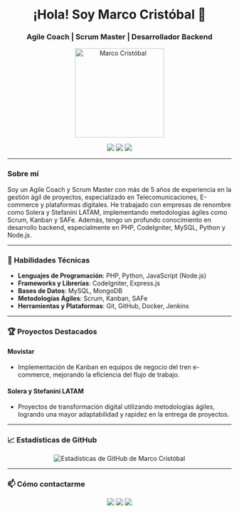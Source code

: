 <h1 align="center">¡Hola! Soy Marco Cristóbal 👋</h1>

<h3 align="center">Agile Coach | Scrum Master | Desarrollador Backend</h3>

<p align="center">
  <img src="URL_DE_TU_FOTO" alt="Marco Cristóbal" width="200" height="200">
</p>

<p align="center">
  <a href="https://www.linkedin.com/in/marco-cristobal/"><img src="https://img.shields.io/badge/LinkedIn-0077B5?style=for-the-badge&logo=linkedin&logoColor=white"></a>
  <a href="https://www.instagram.com/marcocristobal"><img src="https://img.shields.io/badge/Instagram-E4405F?style=for-the-badge&logo=instagram&logoColor=white"></a>
  <a href="mailto:marco.cristobal.d@gmail.com"><img src="https://img.shields.io/badge/Email-D14836?style=for-the-badge&logo=gmail&logoColor=white"></a>
</p>

---

### Sobre mí

Soy un Agile Coach y Scrum Master con más de 5 años de experiencia en la gestión ágil de proyectos, especializado en Telecomunicaciones, E-commerce y plataformas digitales. He trabajado con empresas de renombre como Solera y Stefanini LATAM, implementando metodologías ágiles como Scrum, Kanban y SAFe. Además, tengo un profundo conocimiento en desarrollo backend, especialmente en PHP, CodeIgniter, MySQL, Python y Node.js.

---

### 🚀 Habilidades Técnicas

- **Lenguajes de Programación**: PHP, Python, JavaScript (Node.js)
- **Frameworks y Librerías**: CodeIgniter, Express.js
- **Bases de Datos**: MySQL, MongoDB
- **Metodologías Ágiles**: Scrum, Kanban, SAFe
- **Herramientas y Plataformas**: Git, GitHub, Docker, Jenkins

---

### 🏆 Proyectos Destacados

#### Movistar
- Implementación de Kanban en equipos de negocio del tren e-commerce, mejorando la eficiencia del flujo de trabajo.

#### Solera y Stefanini LATAM
- Proyectos de transformación digital utilizando metodologías ágiles, logrando una mayor adaptabilidad y rapidez en la entrega de proyectos.

---

### 📈 Estadísticas de GitHub

<p align="center">
  <img src="https://github-readme-stats.vercel.app/api?username=tu-usuario&show_icons=true&theme=radical" alt="Estadísticas de GitHub de Marco Cristóbal">
</p>

---

### 📫 Cómo contactarme

<p align="center">
  <a href="https://www.linkedin.com/in/marcocristobal"><img src="https://img.shields.io/badge/LinkedIn-0077B5?style=for-the-badge&logo=linkedin&logoColor=white"></a>
  <a href="https://www.instagram.com/marcocristobal"><img src="https://img.shields.io/badge/Instagram-E4405F?style=for-the-badge&logo=instagram&logoColor=white"></a>
  <a href="mailto:marco.cristobal.d@gmail.com"><img src="https://img.shields.io/badge/Email-D14836?style=for-the-badge&logo=gmail&logoColor=white"></a>
</p>

